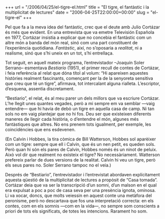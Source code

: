 +++
url = "/2006/04/25/el-tigre-el.html"
title = "El tigre, el fantàstic i la multiplicitat de lectures"
date = "2006-04-25T22:00:00+00:00"
slug = "el-tigre-el"
+++

Pel que fa a la meva idea del fantàstic, crec que el deute amb Julio Cortázar és més que evident. En una entrevista que va emetre Televisión Española en 1977, Cortázar insistia a explicar que no concebia el fantàstic com un altre món a banda del món real, sinó com una part constituent de l’experiència quotidiana. *Fantàstic*, així, no s’oposaria a *realitat*, ni a realisme, sinó que s’hi uneix en un tot, s’hi entrellaça.

Tot seguit, en aquell mateix programa, l’entrevistador –Joaquín Soler Serrano– esmentava *Bestiario* (1951), el primer recull de contes de Cortázar, i feia referència al relat que dóna títol al volum: “Hi apareixen aquestes històries realment fascinants, començant per la de la senyoreta sensitiva que creu que té un tigre”, afirmava, tot intercalant alguna rialleta. L’escriptor, d’esquena, assentia discretament.

“Bestiario”, el relat, és al meu parer un dels millors que va escriure Cortázar. L’he llegit unes quantes vegades, però a mi sempre em va semblar —vaig entendre— que hi havia de debò un tigre en aquella casa de camp. Ni tan sols no em vaig plantejar que no hi fos. Deu ser que existeixen diferents maneres de llegir cada història, o d’entendre el món, algunes més fantàstiques que altres. No ens prenem tots igualment, per exemple, les coincidències que ens esdevenen.

(En Calvin i Hobbes, la tira còmica de Bill Watterson, Hobbes sol aparèixer com un tigre: sempre que ell i Calvin, que és un nen petit, es queden sols. Però quan hi són els pares de Calvin, Hobbes només és un ninot de peluix. Això vol dir que realment no existeix el tigre? No necessàriament. Watterson prefereix parlar de dues versions de la realitat. Calvin hi veu un tigre, però els seus pares no. Soler Serrano tampoc no el veia.)

Després de “Bestiario”, l’entrevistador i l’entrevistat abordaven explícitament aquesta qüestió de la multiplicitat de lectures a propòsit de “Casa tomada”. Cortázar deia que va ser la transcripció d’un somni, d’un malson en el qual era expulsat a poc a poc de casa seva per una presència ignota, ominosa. Li va xocar, doncs, que molts veiessin en aquest conte una metàfora del peronisme, però no descartava que fos una interpretació correcta: en els contes, com en els somnis —com en la vida—, no sempre som conscients a priori de tots els significats, de totes les intencions. Rarament ho som.